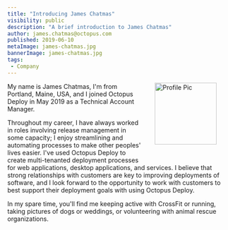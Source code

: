 ```yaml
---
title: "Introducing James Chatmas"
visibility: public
description: "A brief introduction to James Chatmas"
author: james.chatmas@octopus.com
published: 2019-06-10
metaImage: james-chatmas.jpg
bannerImage: james-chatmas.jpg
tags:
 - Company
---
```

<div style="float: right; margin: 30px; margin-top: 0">
<img alt="Profile Pic" src="https://i.octopus.com/site/team/james-chatmas.jpg" height="140" width="140" />
</div>

My name is James Chatmas, I'm from Portland, Maine, USA, and I joined Octopus Deploy in May 2019 as a Technical Account Manager.  

Throughout my career, I have always worked in roles involving release management in some capacity; I enjoy streamlining and automating processes to make other peoples' lives easier. I've used Octopus Deploy to create multi-tenanted deployment processes for web applications, desktop applications, and services. I believe that strong relationships with customers are key to improving deployments of software, and I look forward to the opportunity to work with customers to best support their deployment goals with using Octopus Deploy.

In my spare time, you'll find me keeping active with CrossFit or running, taking pictures of dogs or weddings, or volunteering with animal rescue organizations.
